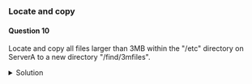 ### Locate and copy

#### Question 10

Locate and copy all files larger than 3MB within the "/etc" directory on ServerA to a new directory "/find/3mfiles".


<details><summary>Solution</summary>


1. Create the target directory:
```
$ sudo mkdir -p /find/3mfiles
```

2. Locate files in the "/etc" directory that exceed 3 megabytes in size and copy them to the "/find/3mfiles/" directory with the following command:
```
$ sudo find /etc -size +3M -exec cp {} /find/3mfiles/ \;
```

The -size +3M option finds files larger than 3 megabytes.
The -exec option executes the cp command for each found file.

Note: To prevent accidental overwrites, consider using the -i option with cp:
```
$ sudo find /etc -size +3M -exec cp -i {} /find/3mfiles/ \;
```
This will prompt for confirmation before overwriting existing files.


Alternative method using rsync:
```
$ sudo rsync -av --min-size=3M /etc/ /find/3mfiles/
```
The rsync command offers additional features like incremental backups and synchronization.


3. Verify the copied files:
```
$ ls -lh /find/3mfiles
```

Explanation:

    mkdir -p: Creates the target directory and any necessary parent directories.
    find: Locates files matching the specified criteria.
    cp: Copies files to the target directory.
    rsync: Provides a more robust file transfer and synchronization mechanism.
    ls -lh: Lists files in human-readable format with file sizes.

    </details>
